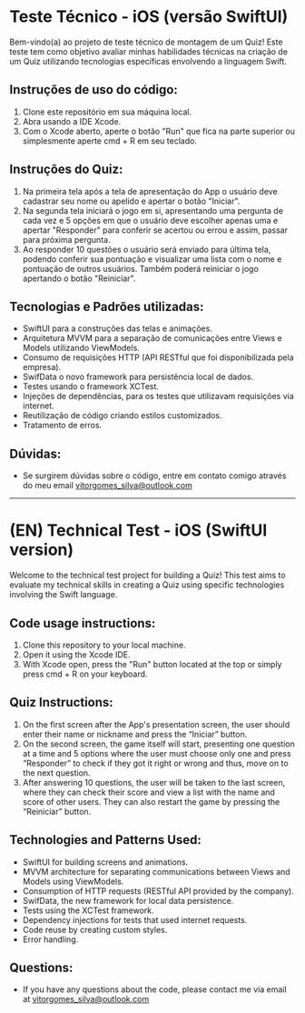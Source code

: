 # Teste Técnico - iOS (versão SwiftUI)

Bem-vindo(a) ao projeto de teste técnico de montagem de um Quiz! Este teste tem como objetivo avaliar minhas habilidades técnicas na criação de um Quiz utilizando tecnologias específicas envolvendo a linguagem Swift.

## Instruções de uso do código:

1. Clone este repositório em sua máquina local.
2. Abra usando a IDE Xcode.
3. Com o Xcode aberto, aperte o botão "Run" que fica na parte superior ou simplesmente aperte cmd + R em seu teclado.

## Instruções do Quiz:

1. Na primeira tela após a tela de apresentação do App o usuário deve cadastrar seu nome ou apelido e apertar o botão "Iniciar".
2. Na segunda tela iniciará o jogo em si, apresentando uma pergunta de cada vez e 5 opções em que o usuário deve escolher apenas uma e apertar "Responder" para conferir se acertou ou errou e assim, passar para próxima pergunta.
3. Ao responder 10 questões o usuário será enviado para última tela, podendo conferir sua pontuação e visualizar uma lista com o nome e pontuação de outros usuários. Também poderá reiniciar o jogo apertando o botão "Reiniciar".

## Tecnologias e Padrões utilizadas:

- SwiftUI para a construções das telas e animações.
- Arquitetura MVVM para a separação de comunicações entre Views e Models utilizando ViewModels.
- Consumo de requisições HTTP (API RESTful que foi disponibilizada pela empresa).
- SwifData o novo framework para persistência local de dados.
- Testes usando o framework XCTest.
- Injeções de dependências, para os testes que utilizavam requisições via internet.
- Reutilização de código criando estilos customizados.
- Tratamento de erros.

## Dúvidas:

- Se surgirem dúvidas sobre o código, entre em contato comigo através do meu email vitorgomes_silva@outlook.com

---

# (EN) Technical Test - iOS (SwiftUI version)

Welcome to the technical test project for building a Quiz! This test aims to evaluate my technical skills in creating a Quiz using specific technologies involving the Swift language.

## Code usage instructions:

1. Clone this repository to your local machine.
2. Open it using the Xcode IDE.
3. With Xcode open, press the "Run" button located at the top or simply press cmd + R on your keyboard.

## Quiz Instructions:

1. On the first screen after the App's presentation screen, the user should enter their name or nickname and press the “Iniciar” button.
2. On the second screen, the game itself will start, presenting one question at a time and 5 options where the user must choose only one and press “Responder” to check if they got it right or wrong and thus, move on to the next question.
3. After answering 10 questions, the user will be taken to the last screen, where they can check their score and view a list with the name and score of other users. They can also restart the game by pressing the “Reiniciar” button.

## Technologies and Patterns Used:

- SwiftUI for building screens and animations.
- MVVM architecture for separating communications between Views and Models using ViewModels.
- Consumption of HTTP requests (RESTful API provided by the company).
- SwifData, the new framework for local data persistence.
- Tests using the XCTest framework.
- Dependency injections for tests that used internet requests.
- Code reuse by creating custom styles.
- Error handling.

## Questions:

- If you have any questions about the code, please contact me via email at vitorgomes_silva@outlook.com
